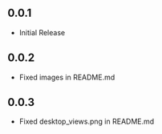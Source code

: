 ## 0.0.1

* Initial Release

## 0.0.2

* Fixed images in README.md

## 0.0.3

* Fixed desktop_views.png in README.md